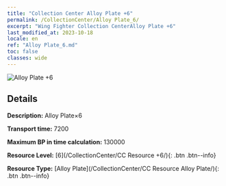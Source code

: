 ```yaml
---
title: "Collection Center Alloy Plate +6"
permalink: /CollectionCenter/Alloy Plate_6/
excerpt: "Wing Fighter Collection CenterAlloy Plate +6"
last_modified_at: 2023-10-18
locale: en
ref: "Alloy Plate_6.md"
toc: false
classes: wide
---
```



![Alloy Plate +6](/images/cc/CC_Alloy_Plate_5.png)

## Details

  **Description:** Alloy Plate×6

  **Transport time:** 7200

  **Maximum BP in time calculation:** 130000

  **Resource Level:** [6](/CollectionCenter/CC Resource +6/){: .btn .btn--info}

  **Resource Type:** [Alloy Plate](/CollectionCenter/CC Resource Alloy Plate/){: .btn .btn--info}

